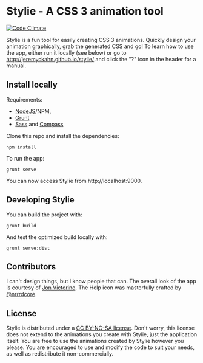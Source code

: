 # Stylie - A CSS 3 animation tool

[![Code Climate](https://codeclimate.com/github/jeremyckahn/stylie/badges/gpa.svg)](https://codeclimate.com/github/jeremyckahn/stylie)

Stylie is a fun tool for easily creating CSS 3 animations. Quickly design your
animation graphically, grab the generated CSS and go!  To learn how to use the
app, either run it locally (see below) or go to
http://jeremyckahn.github.io/stylie/ and click the "?" icon in the header for a
manual.

## Install locally

Requirements:

* [NodeJS](http://nodejs.org/)/NPM,
* [Grunt](http://gruntjs.com/)
* [Sass](http://sass-lang.com/) and [Compass](http://compass-style.org/)

Clone this repo and install the dependencies:

````
npm install
````

To run the app:

````
grunt serve
````

You can now access Stylie from http://localhost:9000.

## Developing Stylie

You can build the project with:

````
grunt build
````

And test the optimized build locally with:

````
grunt serve:dist
````

## Contributors

I can't design things, but I know people that can.  The overall look of the app
is courtesy of [Jon Victorino](http://www.jonvictorino.com/).  The Help icon
was masterfully crafted by [@nrrrdcore](https://github.com/nrrrdcore).

## License

Stylie is distributed under a [CC BY-NC-SA
license](http://creativecommons.org/licenses/by-nc-sa/4.0/legalcode).  Don't
worry, this license does not extend to the animations you create with Stylie,
just the application itself.  You are free to use the animations created by
Stylie however you please.  You are encouraged to use and modify the code to
suit your needs, as well as redistribute it non-commercially.

